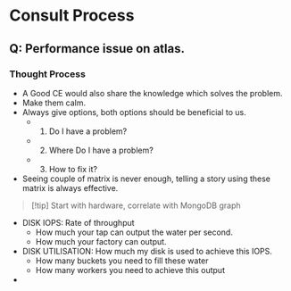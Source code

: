 # Consult Process

## Q: Performance issue on atlas.
### Thought Process
- A Good CE would also share the knowledge which solves the problem.
- Make them calm.
- Always give options, both options should be beneficial to us.
	- 1. Do I have a problem?
	- 2. Where Do I have a problem?
	- 3. How to fix it?
- Seeing couple of matrix is never enough, telling a story using these matrix is always effective.
>[!tip] Start with hardware, correlate with MongoDB graph
- DISK IOPS: Rate of throughput
	- How much your tap can output the water per second.
	- How much your factory can output.
- DISK UTILISATION: How much my disk is used to achieve this IOPS.
	- How many buckets you need to fill these water
	- How many workers you need to achieve this output
- 

